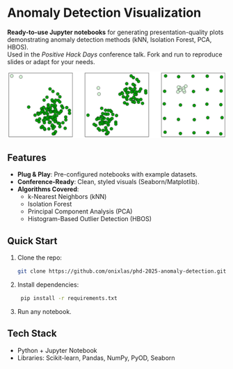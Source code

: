 # Anomaly Detection Visualization

**Ready-to-use Jupyter notebooks** for generating presentation-quality plots demonstrating anomaly detection methods (kNN, Isolation Forest, PCA, HBOS).  
Used in the *Positive Hack Days* conference talk. Fork and run to reproduce slides or adapt for your needs.

![](images/example.png)

## Features

- **Plug & Play**: Pre-configured notebooks with example datasets.
- **Conference-Ready**: Clean, styled visuals (Seaborn/Matplotlib).
- **Algorithms Covered**:
  - k-Nearest Neighbors (kNN)
  - Isolation Forest
  - Principal Component Analysis (PCA)
  - Histogram-Based Outlier Detection (HBOS)

## Quick Start
1. Clone the repo:

   ```bash
   git clone https://github.com/onixlas/phd-2025-anomaly-detection.git
   ```

2. Install dependencies:

   ```bash
    pip install -r requirements.txt
   ```

3. Run any notebook.

## Tech Stack

* Python + Jupyter Notebook
* Libraries: Scikit-learn, Pandas, NumPy, PyOD, Seaborn
